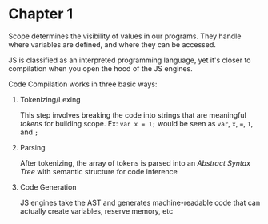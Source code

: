 # Chapter 1

Scope determines the visibility of values in our programs. They handle where variables are defined, and where they can be accessed.

JS is classified as an interpreted programming language, yet it's closer to compilation when you open the hood of the JS engines.

Code Compilation works in three basic ways:

1. Tokenizing/Lexing

   This step involves breaking the code into strings that are meaningful _tokens_ for building scope. Ex:
   `var x = 1;` would be seen as `var`, `x`, `=`, `1`, and `;`

2. Parsing

   After tokenizing, the array of tokens is parsed into an _Abstract Syntax Tree_ with semantic structure for code inference

3. Code Generation

   JS engines take the AST and generates machine-readable code that can actually create variables, reserve memory, etc
